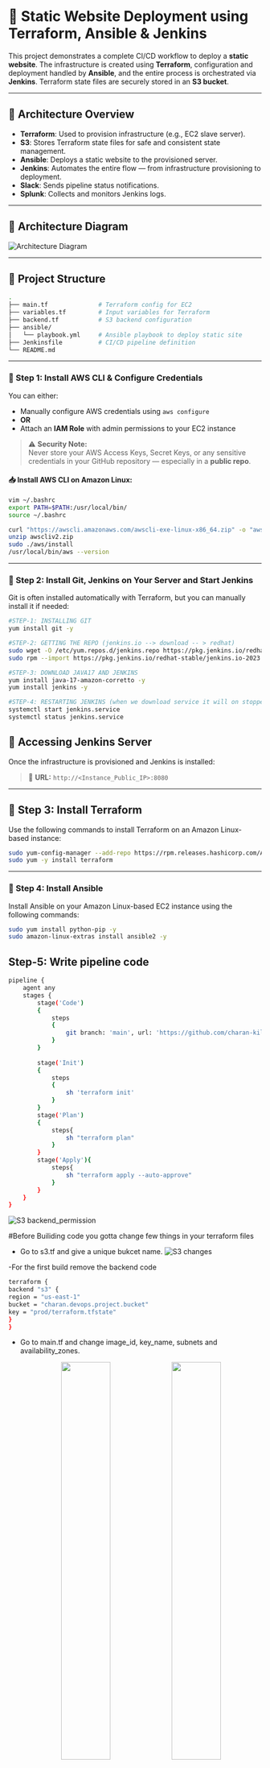 # 🚀 Static Website Deployment using Terraform, Ansible & Jenkins

This project demonstrates a complete CI/CD workflow to deploy a **static website**. The infrastructure is created using **Terraform**, configuration and deployment handled by **Ansible**, and the entire process is orchestrated via **Jenkins**. Terraform state files are securely stored in an **S3 bucket**.

---

## 🧱 Architecture Overview

- **Terraform**: Used to provision infrastructure (e.g., EC2 slave server).
- **S3**: Stores Terraform state files for safe and consistent state management.
- **Ansible**: Deploys a static website to the provisioned server.
- **Jenkins**: Automates the entire flow — from infrastructure provisioning to deployment.
- **Slack**: Sends pipeline status notifications.
- **Splunk**: Collects and monitors Jenkins logs.

---
## 📸 Architecture Diagram

![Architecture Diagram](docs/assets/arch.png)

---

## 📂 Project Structure

```bash
.
├── main.tf              # Terraform config for EC2
├── variables.tf         # Input variables for Terraform
├── backend.tf           # S3 backend configuration
├── ansible/
│   └── playbook.yml     # Ansible playbook to deploy static site
├── Jenkinsfile          # CI/CD pipeline definition
└── README.md
```

---

### 🧰 Step 1: Install AWS CLI & Configure Credentials

You can either:

- Manually configure AWS credentials using `aws configure`
- **OR**
- Attach an **IAM Role** with admin permissions to your EC2 instance

> ⚠️ **Security Note:**  
> Never store your AWS Access Keys, Secret Keys, or any sensitive credentials in your GitHub repository — especially in a **public repo**.  

#### 📥 Install AWS CLI on Amazon Linux:

```bash
vim ~/.bashrc
export PATH=$PATH:/usr/local/bin/
source ~/.bashrc

curl "https://awscli.amazonaws.com/awscli-exe-linux-x86_64.zip" -o "awscliv2.zip"
unzip awscliv2.zip
sudo ./aws/install
/usr/local/bin/aws --version
```

---

### 🧰 Step 2: Install Git, Jenkins on Your Server and Start Jenkins

Git is often installed automatically with Terraform, but you can manually install it if needed:

```bash
#STEP-1: INSTALLING GIT
yum install git -y

#STEP-2: GETTING THE REPO (jenkins.io --> download -- > redhat)
sudo wget -O /etc/yum.repos.d/jenkins.repo https://pkg.jenkins.io/redhat-stable/jenkins.repo
sudo rpm --import https://pkg.jenkins.io/redhat-stable/jenkins.io-2023.key

#STEP-3: DOWNLOAD JAVA17 AND JENKINS
yum install java-17-amazon-corretto -y
yum install jenkins -y

#STEP-4: RESTARTING JENKINS (when we download service it will on stopped state)
systemctl start jenkins.service
systemctl status jenkins.service
```
## 🔗 Accessing Jenkins Server
Once the infrastructure is provisioned and Jenkins is installed:

> 📍 **URL:** `http://<Instance_Public_IP>:8080`

---

## 🧰 Step 3: Install Terraform

Use the following commands to install Terraform on an Amazon Linux-based instance:

```bash
sudo yum-config-manager --add-repo https://rpm.releases.hashicorp.com/AmazonLinux/hashicorp.repo
sudo yum -y install terraform
```

---

### 🧰 Step 4: Install Ansible

Install Ansible on your Amazon Linux-based EC2 instance using the following commands:

```bash
sudo yum install python-pip -y
sudo amazon-linux-extras install ansible2 -y
```

## Step-5: Write pipeline code
```bash
pipeline {
    agent any
    stages {
        stage('Code') 
        {
            steps 
            {
                git branch: 'main', url: 'https://github.com/charan-kilana/Terraform-Ansible-Jenkins-pipeline.git'
            }
        }
        
        stage('Init')
        {
            steps
            {
                sh 'terraform init'
            }
        }
        stage('Plan')
        {
            steps{
                sh "terraform plan"
            }
        }
        stage('Apply'){
            steps{
                sh "terraform apply --auto-approve"
            }
        }
    }
}
```

![S3 backend_permission](docs/assets/pipeline_status.png)

#Before Builiding code you gotta change few things in your terraform files

- Go to s3.tf and give a unique bukcet name.
  ![S3 changes](docs/assets/s3_change.png)
  
-For the first build remove the backend code
```bash
terraform {
backend "s3" {
region = "us-east-1"
bucket = "charan.devops.project.bucket"
key = "prod/terraform.tfstate"
}
}
```

- Go to main.tf and change image_id, key_name, subnets and availability_zones.
  <p align="center">
  <img src="docs/assets/main_1.png" width="45%"/>
  <img src="docs/assets/main_2.png" width="45%"/>
</p>

---


### 🧰 Step 5: Configure S3 Backend for Storing State Files

Once your pipeline is successful and the S3 bucket is created, you can configure Terraform to use **remote state storage** in an S3 bucket by adding the following to `s3.tf`:

```bash
terraform {
backend "s3" {
region = "us-east-1"
bucket = "charan.devops.project.bucket"
key = "prod/terraform.tfstate"
}
}
```

---

### 🧰 Step 6: Automate `terraform init` Confirmation for S3 Backend

When you configure the S3 backend in Terraform, running `terraform init` will prompt:

> `Do you want to migrate your state from local to remote (yes/no)?`

To automate this step in a pipeline (or shell script), you can echo `yes` into the command:

```bash
script
    {
    sh 'echo -e "yes\n" | terraform init'
    }
```

![S3 backend_permission](docs/assets/yes_tf_s3.png)

![S3 Bucket](docs/assets/s3_bucket.png)

---


### 🧰 Step 7: Ansible Without Traditional Master-Slave Setup

Typically, before running an Ansible playbook, we:
- Set up a **master-slave architecture**
- Configure the **static inventory file** with IP addresses
- Handle **user creation**, **password authentication**, and **SSH key setup**

> ❗ But in this project, we’re **not following** the traditional Ansible master-slave setup.

---

### 🛠️ Requirement for Dynamic Inventory: Install `boto3`

If you're planning to use **Ansible dynamic inventory with AWS EC2**, you must install the **`boto3`** Python module on your Jenkins server (or wherever Ansible is run).

`boto3` is the **AWS SDK for Python** and is required by Ansible to fetch EC2 instance data dynamically.

#### 📦 Install `boto3` using pip:

```bash
sudo pip install boto3
```

### ⚙️ Configure Ansible for Dynamic Inventory with AWS EC2

Follow these steps to set up dynamic inventory using the AWS EC2 plugin:

#### 🔧 Step-by-Step:

1. **Go to the default Ansible config directory:**
   
- Go to default path **cd /etc/ansible/**
- Open ansible.cfg
- Define dynamic inventory
  inventory    =  /opt/ansible/inventory/aws_ec2.yml
- Add host_key_checking as false
  host_key_checking    =  False

- go to line number 330 and enable plugins **enable_plugins = aws_ec2.yml**.  
  Our slave server info will be present in the aws_ec2.yaml
  
<p align="center">
  <img src="docs/assets/ansible_inv.png" width="45%"/>
  <img src="docs/assets/ansible_inv_2.png" width="45%"/>
</p>



